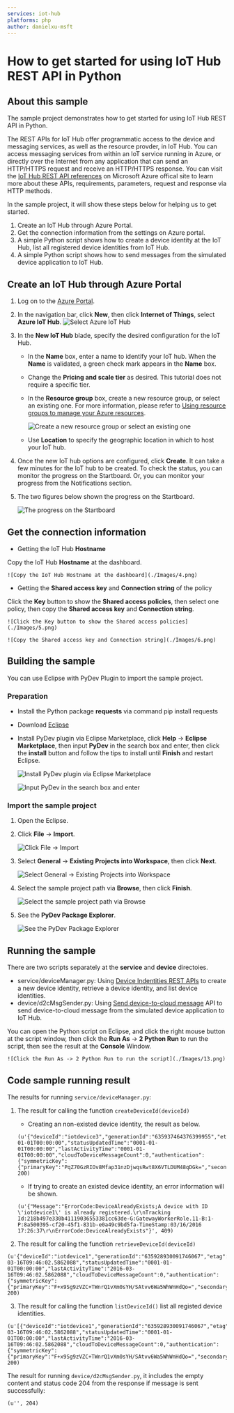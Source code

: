 ```yaml
---
services: iot-hub
platforms: php
author: danielxu-msft
---
```


# How to get started for using IoT Hub REST API in Python
## About this sample
The sample project demonstrates how to get started for using IoT Hub REST API in Python.

The REST APIs for IoT Hub offer programmatic access to the device and messaging services, as well as the resource provder, in IoT Hub. You can access messaging services from within an IoT service running in Azure, or directly over the Internet from any application that can send an HTTP/HTTPS request and receive an HTTP/HTTPS response. You can visit the [IoT Hub REST API references](https://msdn.microsoft.com/en-us/library/azure/mt548492.aspx) on Microsoft Azure offical site to learn more about these APIs, requirements, parameters, request and response via HTTP methods.

In the sample project, it will show these steps below for helping us to get started.

1. Create an IoT Hub through Azure Portal.
2. Get the connection information from the settings on Azure portal.
3. A simple Python script shows how to create a device identity at the IoT Hub, list all registered device identities from IoT Hub.
4. A simple Python script shows how to send messages from the simulated device application to IoT Hub.


## Create an IoT Hub through Azure Portal
1. Log on to the [Azure Portal](https://portal.azure.com/).
2. In the navigation bar, click **New**, then click **Internet of Things**, select **Azure IoT Hub**.
    ![Select Azure IoT Hub](./Images/1.png)
3. In the **New IoT Hub** blade, specify the desired configuration for the IoT Hub.
    - In the **Name** box, enter a name to identify your IoT hub. When the **Name** is validated, a green check mark appears in the **Name** box.
    - Change the **Pricing and scale tier** as desired. This tutorial does not require a specific tier.
    - In the **Resource group** box, create a new resource group, or select an existing one. For more information, please refer to [Using resource groups to manage your Azure resources](https://azure.microsoft.com/en-us/documentation/articles/resource-group-portal/).

        ![Create a new resource group or select an existing one](./Images/2.png)
    - Use **Location** to specify the geographic location in which to host your IoT hub.
4. Once the new IoT hub options are configured, click **Create**. It can take a few minutes for the IoT hub to be created. To check the status, you can monitor the progress on the Startboard. Or, you can monitor your progress from the Notifications section.
5. The two figures below shown the progress on the Startboard.

    ![The progress on the Startboard](./Images/3.png)


## Get the connection information
- Getting the IoT Hub **Hostname**

Copy the IoT Hub **Hostname** at the dashboard.

    ![Copy the IoT Hub Hostname at the dashboard](./Images/4.png)

- Getting the **Shared access key** and **Connection string** of the policy

Click the **Key** button to show the **Shared access policies**, then select one policy, then copy the **Shared access key** and **Connection string**.

    ![Click the Key button to show the Shared access policies](./Images/5.png)

    ![Copy the Shared access key and Connection string](./Images/6.png)

## Building the sample
You can use Eclipse with PyDev Plugin to import the sample project.
### Preparation
- Install the Python package **requests** via command pip install requests
- Download [Eclipse](https://eclipse.org/downloads/)
- Install PyDev plugin via Eclipse Marketplace, click **Help** -> **Eclipse Marketplace**, then input **PyDev** in the search box and enter, then click the **install** button and follow the tips to install until **Finish** and restart Eclipse.

    ![Install PyDev plugin via Eclipse Marketplace](./Images/7.png)

    ![Input PyDev in the search box and enter](./Images/8.png)

### Import the sample project
1. Open the Eclipse.
2. Click **File** -> **Import**.

    ![Click File -> Import](./Images/9.png)

3. Select **General** -> **Existing Projects into Workspace**, then click **Next**.

    ![Select General -> Existing Projects into Workspace](./Images/10.png)

4. Select the sample project path via **Browse**, then click **Finish**.

   ![Select the sample project path via Browse](./Images/11.png)

5. See the **PyDev Package Explorer**.

    ![See the PyDev Package Explorer](./Images/12.png)

## Running the sample
There are two scripts separately at the **service** and **device** directoies.
- service/deviceManager.py: Using [Device Indentities REST APIs](https://msdn.microsoft.com/en-us/library/azure/mt548489.aspx) to create a new device identity, retrieve a device identity, and list device identities.
- device/d2cMsgSender.py: Using [Send device-to-cloud message](https://msdn.microsoft.com/en-US/library/azure/mt590784.aspx) API to send device-to-cloud message from the simulated device application to IoT Hub.

You can open the Python script on Eclipse, and click the right mouse button at the script window, then click the **Run As** -> **2 Python Run** to run the script, then see the result at the **Console** Window.

    ![Click the Run As -> 2 Python Run to run the script](./Images/13.png)

## Code sample running result
The results for running `service/deviceManager.py`:


1. The result for calling the function `createDeviceId(deviceId)`

    - Creating an non-existed device identity, the result as below.
    ```
    (u'{"deviceId":"iotdevice3","generationId":"635937464376399955","etag":"MA==","connectionState":"Disconnected","status":"enabled","statusReason":null,"connectionStateUpdatedTime":"0001-01-01T00:00:00","statusUpdatedTime":"0001-01-01T00:00:00","lastActivityTime":"0001-01-01T00:00:00","cloudToDeviceMessageCount":0,"authentication":{"symmetricKey":{"primaryKey":"PqZ70GzRIOv8Mfap31nzDjwqsRwt8X6VTLDUM48qDGk=","secondaryKey":"gZfLMBuwgNDOuYbJZNK8ZXLGCm5WJba4CVGvXBV/0qM="}}}', 200)
    ```
    - If trying to create an existed device identity, an error information will be shown.

    ```
    (u'{"Message":"ErrorCode:DeviceAlreadyExists;A device with ID \'iotdevice1\' is already registered.\r\nTracking Id:218b497e330b41119036553381cc63de-G:GatewayWorkerRole.11-B:1-P:8a500395-cf20-45f1-831b-e0a49c9bd5fa-TimeStamp:03/16/2016 17:26:37\r\nErrorCode:DeviceAlreadyExists"}', 409)
    ```

2. The result for calling the function `retrieveDeviceId(deviceId)`
```
(u'{"deviceId":"iotdevice1","generationId":"635928930091746067","etag":"MA==","connectionState":"Disconnected","status":"enabled","statusReason":null,"connectionStateUpdatedTime":"2016-03-16T09:46:02.5862088","statusUpdatedTime":"0001-01-01T00:00:00","lastActivityTime":"2016-03-16T09:46:02.5862088","cloudToDeviceMessageCount":0,"authentication":{"symmetricKey":{"primaryKey":"F+x9Sg9zVZC+TWnrQ1vXm0sYH/SAtvv6Wa5WhWnHdQo=","secondaryKey":"vZaSU6/8Mah4Chu28Vzx07/Feqe1a2EeDeUNEo9EY10="}}}', 200)
```

3. The result for calling the function `listDeviceId()` list all registed device identities.
```
(u'[{"deviceId":"iotdevice1","generationId":"635928930091746067","etag":"MA==","connectionState":"Disconnected","status":"enabled","statusReason":null,"connectionStateUpdatedTime":"2016-03-16T09:46:02.5862088","statusUpdatedTime":"0001-01-01T00:00:00","lastActivityTime":"2016-03-16T09:46:02.5862088","cloudToDeviceMessageCount":0,"authentication":{"symmetricKey":{"primaryKey":"F+x9Sg9zVZC+TWnrQ1vXm0sYH/SAtvv6Wa5WhWnHdQo=","secondaryKey":"vZaSU6/8Mah4Chu28Vzx07/Feqe1a2EeDeUNEo9EY10="}}}]', 200)
```

The result for running `device/d2cMsgSender.py`, it includes the empty content and status code 204 from the response if message is sent successfully:
```
(u'', 204)
```
